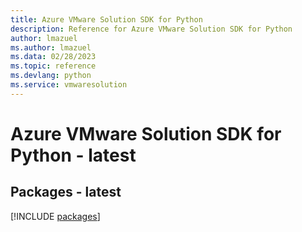 ```yaml
---
title: Azure VMware Solution SDK for Python
description: Reference for Azure VMware Solution SDK for Python
author: lmazuel
ms.author: lmazuel
ms.data: 02/28/2023
ms.topic: reference
ms.devlang: python
ms.service: vmwaresolution
---
```

# Azure VMware Solution SDK for Python - latest
## Packages - latest
[!INCLUDE [packages](vmware-solution-index.md)]